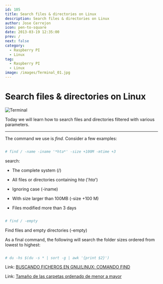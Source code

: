 ```yaml
---
id: 105
title: Search files & directories on Linux
description: Search files & directories on Linux
author: Jose Cerrejon
icon: pen-to-square
date: 2013-03-19 12:35:00
prev: /
next: false
category:
  - Raspberry PI
  - Linux
tag:
  - Raspberry PI
  - Linux
image: /images/Terminal_01.jpg
---
```


# Search files & directories on Linux

![Terminal](/images/Terminal_01.jpg)

Today we will learn how to search files and directories filtered with various parameters.

- - -
The command we use is *find.* Consider a few examples:

```bash

# find / -name -iname '*hta*' -size +100M -mtime +3

```

search:

* The complete system (/)

* All files or directories containing *hta* ('*hta*')

* Ignoring case (-iname)

* With size larger than 100MB (-size +100 M)

* Files modified more than 3 days

```bash

# find / -empty

```

Find files and empty directories (-empty)

As a final command, the following will search the folder sizes ordered from lowest to highest:

```bash

# du -hs $(du -s * | sort -g | awk '{print $2}')

```

Link: [BUSCANDO FICHEROS EN GNU/LINUX: COMANDO FIND](http://flossblog.wordpress.com/2012/11/30/buscando-ficheros-en-gnulinux-comando-find/)

Link: [Tamaño de las carpetas ordenado de menor a mayor](https://snipt.net/serialsito/tamano-de-las-carpetas-ordenado-de-menor-a-mayor/)
